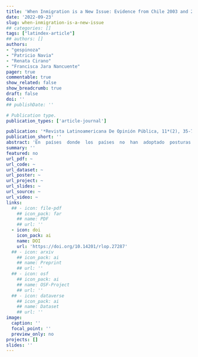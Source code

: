 ```yaml
---
title: 'When Inmigration is a New Issue: Evidence from Chile 2003 and 2017'
date: '2022-09-23'
slug: when-inmigration-is-a-new-issue
## categories: []
tags: ["latindex-article"]
## authors: []
authors:
- "gespinoza"
- "Patricio Navia"
- "Renata Cirano"
- "Francisca Jara Nancuente"
pager: true
commentable: true
show_related: false
show_breadcrumb: true
draft: false
doi: ''
## publishDate: ''

# Publication type.
publication_types: ['article-journal']

publication: '*Revista Latinoamericana De Opinión Pública, 11*(2), 35-72'
publication_short: ''
abstract: 'En  países  donde  los  países  no  han  adoptado  posturas  políticas  claras  sobre  inmigración –y  donde  la  población  migrante  no  es  muy  grande– las percepciones populares sobre inmigrantes pudieran no reflejar las divisiones ideoló-gicas reportadas en estudios anteriores en países donde la inmigración es un tema políticamente  sensible.  Evaluamos  la  asociación  entre  la  identificación  ideológica con las percepciones de inmigrantes en Chile usando dos encuestas comparables, una de 2003, antes de la ola migratoria reciente, y otra de 2017, en el medio de la ola migratoria, pero antes de que los partidos adopta-ran formalmente posiciones políticas sobre la inmigración. Con estimaciones de  modelos  MCO,  reportamos  que,  como  esperábamos,  las  personas  de  iz-quierda tienen posturas más positivas hacia los inmigrantes que el resto, pero los  de  derecha  también  tienen  una  visión  positiva,  especialmente  en  2017.  Las percepciones eran más marcadas en 2017 que en 2003, con aquellos en ambos extremos reportando visiones más positivas sobre los inmigrantes.'
summary: ''
featured: no
url_pdf: ~
url_code: ~
url_dataset: ~
url_poster: ~
url_project: ~
url_slides: ~
url_source: ~
url_video: ~
links:
  ## - icon: file-pdf
    ## icon_pack: far
    ## name: PDF
    ## url: ''
  - icon: doi
    icon_pack: ai
    name: DOI
    url: 'https://doi.org/10.14201/rlop.27287'
  ## - icon: arxiv
    ## icon_pack: ai
    ## name: Preprint
    ## url: ''
  ## - icon: osf
    ## icon_pack: ai
    ## name: OSF-Project
    ## url: ''
  ## - icon: dataverse
    ## icon_pack: ai
    ## name: Dataset
    ## url: ''
image:
  caption: ''
  focal_point: ''
  preview_only: no
projects: []
slides: ''
---
```

